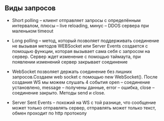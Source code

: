 ## Виды запросов

- Short polling – клиент отправляет запросы с определённым интервалом, плюсы – live reloading, минус – DDOS сервера при маленьком timeout

- Long polling – метод, который позволяет поддерживать соединение не вызывая методов WEBSocket или Server Events создается с помощью функции, которая вызывает сама себя с запросом на сервер. Сервер ждет изменение с помощью таймаута, при появлении изменений сервер закрывает соединение

- WebSocket позволяет держать соединение без лишних запросов.Создаем web socket c помощью new WebSocket(). После создания WS мы можем слушать 4 события open – соединение установлено, message – получены данные, error – ошибка, close – соединение закрыто. Методы send и close.

- Server Sent Events – похожий на WS c той разнице, что сообщение может только отправлять сервер, отправлять может только текст, обмен проходит по http протоколу
